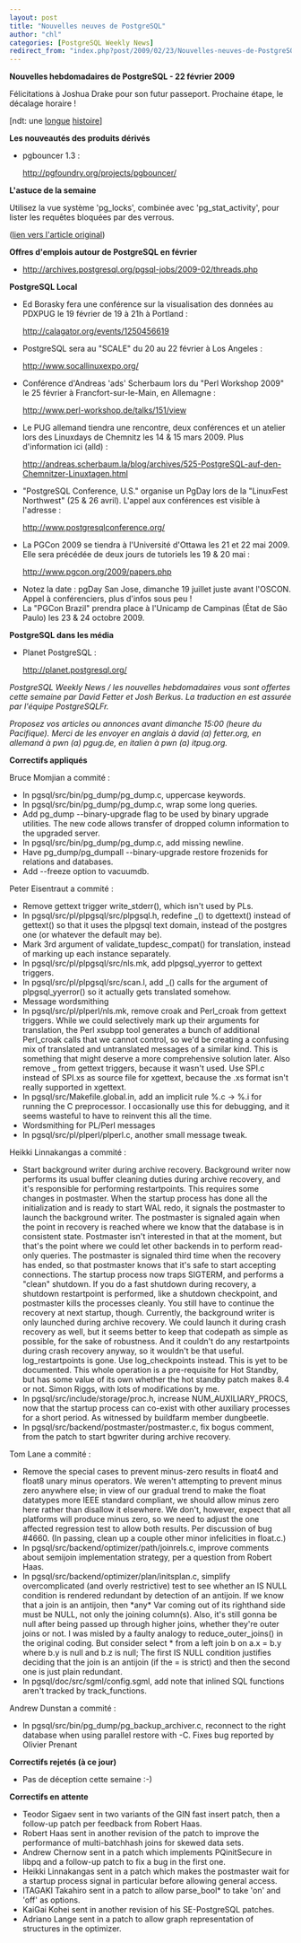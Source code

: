 ```yaml
---
layout: post
title: "Nouvelles neuves de PostgreSQL"
author: "chl"
categories: [PostgreSQL Weekly News]
redirect_from: "index.php?post/2009/02/23/Nouvelles-neuves-de-PostgreSQL"
---
```



<p><strong>Nouvelles hebdomadaires de PostgreSQL - 22 f&eacute;vrier 2009</strong></p>

<p>F&eacute;licitations &agrave; Joshua Drake pour son futur passeport. Prochaine &eacute;tape, le d&eacute;calage horaire&nbsp;!<br>

[ndt: une <a href="http://archives.postgresql.org/pgeu-general/2008-04/msg00008.php">longue</a> <a href="http://www.commandprompt.com/blogs/joshua_drake/2009/02/what_is_that_sound____that_is_the_sound_of_jd_stomping/">histoire</a>]</p>

<p><strong>Les nouveaut&eacute;s des produits d&eacute;riv&eacute;s</strong></p>

<ul>

<li>pgbouncer 1.3&nbsp;: 

<a target="_blank" href="http://pgfoundry.org/projects/pgbouncer/">http://pgfoundry.org/projects/pgbouncer/</a></li>

</ul>

<p><strong>L'astuce de la semaine</strong></p>

<p>Utilisez la vue syst&egrave;me 'pg_locks', combin&eacute;e avec 'pg_stat_activity', pour lister les requ&ecirc;tes bloqu&eacute;es par des verrous.</p>

<p>(<a target="_blank" href="http://www.postgresql.org/community/weeklynews/pwn20090222">lien vers l'article original</a>)</p>

<!--more-->


<p><strong>Offres d'emplois autour de PostgreSQL en f&eacute;vrier</strong></p>

<ul>

<li><a target="_blank" href="http://archives.postgresql.org/pgsql-jobs/2009-02/threads.php">http://archives.postgresql.org/pgsql-jobs/2009-02/threads.php</a></li>

</ul>

<p><strong>PostgreSQL Local</strong></p>

<ul>

<li>Ed Borasky fera une conf&eacute;rence sur la visualisation des donn&eacute;es au PDXPUG le 19 f&eacute;vrier de 19 &agrave; 21h &agrave; Portland&nbsp;: 

<a target="_blank" href="http://calagator.org/events/1250456619">http://calagator.org/events/1250456619</a></li>

<li>PostgreSQL sera au "SCALE" du 20 au 22 f&eacute;vrier &agrave; Los Angeles&nbsp;: 

<a target="_blank" href="http://www.socallinuxexpo.org/">http://www.socallinuxexpo.org/</a></li>

<li>Conf&eacute;rence d'Andreas 'ads' Scherbaum lors du "Perl Workshop 2009" le 25 f&eacute;vrier &agrave; Francfort-sur-le-Main, en Allemagne&nbsp;: 

<a target="_blank" href="http://www.perl-workshop.de/talks/151/view">http://www.perl-workshop.de/talks/151/view</a></li>

<li>Le PUG allemand tiendra une rencontre, deux conf&eacute;rences et un atelier lors des Linuxdays de Chemnitz les 14 &amp; 15 mars 2009. Plus d'information ici (alld)&nbsp;: 

<a target="_blank" href="http://andreas.scherbaum.la/blog/archives/525-PostgreSQL-auf-den-Chemnitzer-Linuxtagen.html">http://andreas.scherbaum.la/blog/archives/525-PostgreSQL-auf-den-Chemnitzer-Linuxtagen.html</a></li>

<li>"PostgreSQL Conference, U.S." organise un PgDay lors de la "LinuxFest Northwest" (25 &amp; 26 avril). L'appel aux conf&eacute;rences est visible &agrave; l'adresse&nbsp;: 

<a target="_blank" href="http://www.postgresqlconference.org/">http://www.postgresqlconference.org/</a></li>

<li>La PGCon 2009 se tiendra &agrave; l'Universit&eacute; d'Ottawa les 21 et 22 mai 2009. Elle sera pr&eacute;c&eacute;d&eacute;e de deux jours de tutoriels les 19 &amp; 20 mai&nbsp;: 

<a target="_blank" href="http://www.pgcon.org/2009/papers.php">http://www.pgcon.org/2009/papers.php</a></li>

<li>Notez la date&nbsp;: pgDay San Jose, dimanche 19 juillet juste avant l'OSCON. Appel &agrave; conf&eacute;renciers, plus d'infos sous peu&nbsp;!</li>

<li>La "PGCon Brazil" prendra place &agrave; l'Unicamp de Campinas (&Eacute;tat de S&atilde;o Paulo) les 23 &amp; 24 octobre 2009.</li>

</ul>

<p><strong>PostgreSQL dans les m&eacute;dia</strong></p>

<ul>

<li>Planet PostgreSQL&nbsp;: 

<a target="_blank" href="http://planet.postgresql.org/">http://planet.postgresql.org/</a></li>

</ul>

<p><i>PostgreSQL Weekly News / les nouvelles hebdomadaires vous sont offertes cette semaine par David Fetter et Josh Berkus. La traduction en est assur&eacute;e par l'&eacute;quipe PostgreSQLFr.</i></p>

<p><i>Proposez vos articles ou annonces avant dimanche 15:00 (heure du Pacifique). Merci de les envoyer en anglais &agrave; david (a) fetter.org, en allemand &agrave; pwn (a) pgug.de, en italien &agrave; pwn (a) itpug.org.</i></p>

<p><strong>Correctifs appliqu&eacute;s</strong></p>

<p>Bruce Momjian a commit&eacute;&nbsp;:</p>

<ul>

<li>In pgsql/src/bin/pg_dump/pg_dump.c, uppercase keywords.</li>

<li>In pgsql/src/bin/pg_dump/pg_dump.c, wrap some long queries.</li>

<li>Add pg_dump --binary-upgrade flag to be used by binary upgrade utilities. The new code allows transfer of dropped column information to the upgraded server.</li>

<li>In pgsql/src/bin/pg_dump/pg_dump.c, add missing newline.</li>

<li>Have pg_dump/pg_dumpall --binary-upgrade restore frozenids for relations and databases.</li>

<li>Add --freeze option to vacuumdb.</li>

</ul>

<p>Peter Eisentraut a commit&eacute;&nbsp;:</p>

<ul>

<li>Remove gettext trigger write_stderr(), which isn't used by PLs.</li>

<li>In pgsql/src/pl/plpgsql/src/plpgsql.h, redefine _() to dgettext() instead of gettext() so that it uses the plpgsql text domain, instead of the postgres one (or whatever the default may be).</li>

<li>Mark 3rd argument of validate_tupdesc_compat() for translation, instead of marking up each instance separately.</li>

<li>In pgsql/src/pl/plpgsql/src/nls.mk, add plpgsql_yyerror to gettext triggers.</li>

<li>In pgsql/src/pl/plpgsql/src/scan.l, add _() calls for the argument of plpgsql_yyerror() so it actually gets translated somehow.</li>

<li>Message wordsmithing</li>

<li>In pgsql/src/pl/plperl/nls.mk, remove croak and Perl_croak from gettext triggers. While we could selectively mark up their arguments for translation, the Perl xsubpp tool generates a bunch of additional Perl_croak calls that we cannot control, so we'd be creating a confusing mix of translated and untranslated messages of a similar kind. This is something that might deserve a more comprehensive solution later. Also remove _ from gettext triggers, because it wasn't used. Use SPI.c instead of SPI.xs as source file for xgettext, because the .xs format isn't really supported in xgettext.</li>

<li>In pgsql/src/Makefile.global.in, add an implicit rule %.c -&gt; %.i for running the C preprocessor. I occasionally use this for debugging, and it seems wasteful to have to reinvent this all the time.</li>

<li>Wordsmithing for PL/Perl messages</li>

<li>In pgsql/src/pl/plperl/plperl.c, another small message tweak.</li>

</ul>

<p>Heikki Linnakangas a commit&eacute;&nbsp;:</p>

<ul>

<li>Start background writer during archive recovery. Background writer now performs its usual buffer cleaning duties during archive recovery, and it's responsible for performing restartpoints. This requires some changes in postmaster. When the startup process has done all the initialization and is ready to start WAL redo, it signals the postmaster to launch the background writer. The postmaster is signaled again when the point in recovery is reached where we know that the database is in consistent state. Postmaster isn't interested in that at the moment, but that's the point where we could let other backends in to perform read-only queries. The postmaster is signaled third time when the recovery has ended, so that postmaster knows that it's safe to start accepting connections. The startup process now traps SIGTERM, and performs a "clean" shutdown. If you do a fast shutdown during recovery, a shutdown restartpoint is performed, like a shutdown checkpoint, and postmaster kills the processes cleanly. You still have to continue the recovery at next startup, though. Currently, the background writer is only launched during archive recovery. We could launch it during crash recovery as well, but it seems better to keep that codepath as simple as possible, for the sake of robustness. And it couldn't do any restartpoints during crash recovery anyway, so it wouldn't be that useful. log_restartpoints is gone. Use log_checkpoints instead. This is yet to be documented. This whole operation is a pre-requisite for Hot Standby, but has some value of its own whether the hot standby patch makes 8.4 or not. Simon Riggs, with lots of modifications by me.</li>

<li>In pgsql/src/include/storage/proc.h, increase NUM_AUXILIARY_PROCS, now that the startup process can co-exist with other auxiliary processes for a short period. As witnessed by buildfarm member dungbeetle.</li>

<li>In pgsql/src/backend/postmaster/postmaster.c, fix bogus comment, from the patch to start bgwriter during archive recovery.</li>

</ul>

<p>Tom Lane a commit&eacute;&nbsp;:</p>

<ul>

<li>Remove the special cases to prevent minus-zero results in float4 and float8 unary minus operators. We weren't attempting to prevent minus zero anywhere else; in view of our gradual trend to make the float datatypes more IEEE standard compliant, we should allow minus zero here rather than disallow it elsewhere. We don't, however, expect that all platforms will produce minus zero, so we need to adjust the one affected regression test to allow both results. Per discussion of bug #4660. (In passing, clean up a couple other minor infelicities in float.c.)</li>

<li>In pgsql/src/backend/optimizer/path/joinrels.c, improve comments about semijoin implementation strategy, per a question from Robert Haas.</li>

<li>In pgsql/src/backend/optimizer/plan/initsplan.c, simplify overcomplicated (and overly restrictive) test to see whether an IS NULL condition is rendered redundant by detection of an antijoin. If we know that a join is an antijoin, then *any* Var coming out of its righthand side must be NULL, not only the joining column(s). Also, it's still gonna be null after being passed up through higher joins, whether they're outer joins or not. I was misled by a faulty analogy to reduce_outer_joins() in the original coding. But consider select * from a left join b on a.x = b.y where b.y is null and b.z is null; The first IS NULL condition justifies deciding that the join is an antijoin (if the = is strict) and then the second one is just plain redundant.</li>

<li>In pgsql/doc/src/sgml/config.sgml, add note that inlined SQL functions aren't tracked by track_functions.</li>

</ul>

<p>Andrew Dunstan a commit&eacute;&nbsp;:</p>

<ul>

<li>In pgsql/src/bin/pg_dump/pg_backup_archiver.c, reconnect to the right database when using parallel restore with -C. Fixes bug reported by Olivier Prenant</li>

</ul>

<p><strong>Correctifs rejet&eacute;s (&agrave; ce jour)</strong></p>

<ul>

<li>Pas de d&eacute;ception cette semaine :-)</li>

</ul>

<p><strong>Correctifs en attente</strong></p>

<ul>

<li>Teodor Sigaev sent in two variants of the GIN fast insert patch, then a follow-up patch per feedback from Robert Haas.</li>

<li>Robert Haas sent in another revision of the patch to improve the performance of multi-batchhash joins for skewed data sets.</li>

<li>Andrew Chernow sent in a patch which implements PQinitSecure in libpq and a follow-up patch to fix a bug in the first one.</li>

<li>Heikki Linnakangas sent in a patch which makes the postmaster wait for a startup process signal in particular before allowing general access.</li>

<li>ITAGAKI Takahiro sent in a patch to allow parse_bool* to take 'on' and 'off' as options.</li>

<li>KaiGai Kohei sent in another revision of his SE-PostgreSQL patches.</li>

<li>Adriano Lange sent in a patch to allow graph representation of structures in the optimizer.</li>

</ul>